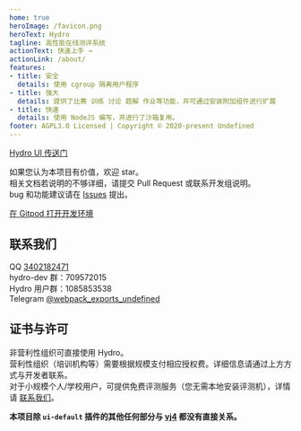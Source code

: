 ```yaml
---
home: true
heroImage: /favicon.png
heroText: Hydro
tagline: 高性能在线测评系统
actionText: 快速上手 →
actionLink: /about/
features:
- title: 安全
  details: 使用 cgroup 隔离用户程序
- title: 强大
  details: 提供了比赛 训练 讨论 题解 作业等功能，并可通过安装附加组件进行扩展
- title: 快速
  details: 使用 NodeJS 编写，并进行了沙箱复用。
footer: AGPL3.0 Licensed | Copyright © 2020-present Undefined
---
```


[Hydro UI 传送门](https://github.com/hydro-dev/ui-default)

如果您认为本项目有价值，欢迎 star。  
相关文档若说明的不够详细，请提交 Pull Request 或联系开发组说明。  
bug 和功能建议请在 [Issues](https://github.com/hydro-dev/Hydro/issues) 提出。

[在 Gitpod 打开开发环境](https://gitpod.io/#https://github.com/hydro-dev/Hydro)

## 联系我们

QQ [3402182471](https://wpa.qq.com/msgrd?v=3&uin=3402182471&site=qq&menu=yes)  
hydro-dev 群：709572015  
Hydro 用户群：1085853538  
Telegram [@webpack_exports_undefined](https://t.me/webpack_exports_undefined)

## 证书与许可

非营利性组织可直接使用 Hydro。  
营利性组织（培训机构等）需要根据规模支付相应授权费。详细信息请通过上方方式与开发者联系。  
对于小规模个人/学校用户，可提供免费评测服务（您无需本地安装评测机），详情请 [联系我们](#联系我们)。

**本项目除 `ui-default` 插件的其他任何部分与 [vj4](https://github.com/vijos/vj4) 都没有直接关系。**